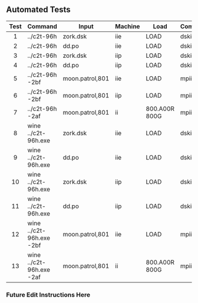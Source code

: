 ## Automated Tests

| Test | Command                  | Input           | Machine | Load          | Compare     | Offset | Timeout |
|:----:|--------------------------|-----------------|---------|---------------|-------------|:------:|:-------:|
| 1    | ../c2t-96h               | zork.dsk        | iie     | LOAD          | dskiie.tiff | 0      | 25      |
| 2    | ../c2t-96h               | dd.po           | iie     | LOAD          | dskiie.tiff | 0      | 25      |
| 3    | ../c2t-96h               | zork.dsk        | iip     | LOAD          | dskiip.tiff | 0      | 25      |
| 4    | ../c2t-96h               | dd.po           | iip     | LOAD          | dskiip.tiff | 0      | 25      |
| 5    | ../c2t-96h -2bf          | moon.patrol,801 | iie     | LOAD          | mpiie.tiff  | 0      | 25      |
| 6    | ../c2t-96h -2bf          | moon.patrol,801 | iip     | LOAD          | mpiie.tiff  | 0      | 25      |
| 7    | ../c2t-96h -2af          | moon.patrol,801 | ii      | 800.A00R 800G | mpii.tiff   | 0      | 25      |
| 8    | wine ../c2t-96h.exe      | zork.dsk        | iie     | LOAD          | dskiie.tiff | 0      | 25      |
| 9    | wine ../c2t-96h.exe      | dd.po           | iie     | LOAD          | dskiie.tiff | 0      | 25      |
| 10   | wine ../c2t-96h.exe      | zork.dsk        | iip     | LOAD          | dskiip.tiff | 0      | 25      |
| 11   | wine ../c2t-96h.exe      | dd.po           | iip     | LOAD          | dskiip.tiff | 0      | 25      |
| 12   | wine ../c2t-96h.exe -2bf | moon.patrol,801 | iie     | LOAD          | mpiie.tiff  | 0      | 25      |
| 13   | wine ../c2t-96h.exe -2af | moon.patrol,801 | ii      | 800.A00R 800G | mpii.tiff   | 0      | 25      |

### Future Edit Instructions Here

